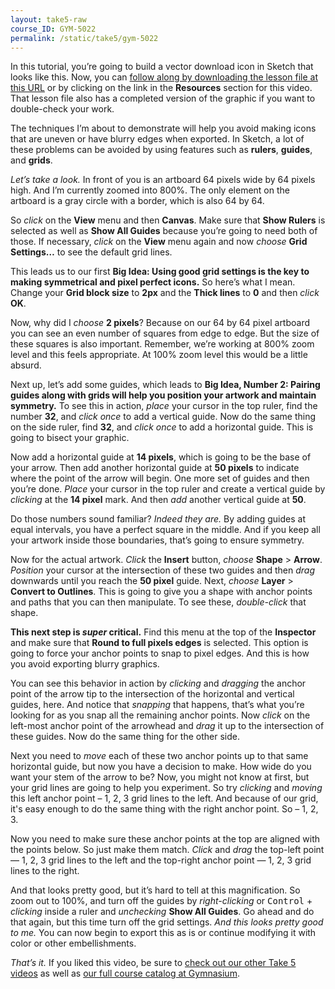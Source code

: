 ```yaml
---
layout: take5-raw
course_ID: GYM-5022
permalink: /static/take5/gym-5022
---
```


In this tutorial, you’re going to build a vector download icon in Sketch that looks like this. Now, you can [follow along by downloading the lesson file at this URL][1] or by clicking on the link in the **Resources** section for this video. That lesson file also has a completed version of the graphic if you want to double-check your work.

The techniques I’m about to demonstrate will help you avoid making icons that are uneven or have blurry edges when exported. In Sketch, a lot of these problems can be avoided by using features such as **rulers**, **guides**, and **grids**.

*Let’s take a look.* In front of you is an artboard 64 pixels wide by 64 pixels high. And I’m currently zoomed into 800%. The only element on the artboard is a gray circle with a border, which is also 64 by 64.

So *click* on the **View** menu and then **Canvas**. Make sure that **Show Rulers** is selected as well as **Show All Guides** because you’re going to need both of those. If necessary, *click* on the **View** menu again and now *choose* **Grid Settings…** to see the default grid lines.

This leads us to our first **Big Idea: Using good grid settings is the key to making symmetrical and pixel perfect icons.** So here’s what I mean. Change your **Grid block size** to **2px** and the **Thick lines** to **0** and then *click* **OK**.

Now, why did I *choose* **2 pixels**? Because on our 64 by 64 pixel artboard you can see an even number of squares from edge to edge. But the size of these squares is also important. Remember, we’re working at 800% zoom level and this feels appropriate. At 100% zoom level this would be a little absurd.

Next up, let’s add some guides, which leads to **Big Idea, Number 2: Pairing guides along with grids will help you position your artwork and maintain symmetry.** To see this in action, *place* your cursor in the top ruler, find the number **32**, and *click once* to add a vertical guide. Now do the same thing on the side ruler, find **32**, and *click once* to add a horizontal guide. This is going to bisect your graphic.

Now add a horizontal guide at **14 pixels**, which is going to be the base of your arrow. Then add another horizontal guide at **50 pixels** to indicate where the point of the arrow will begin. One more set of guides and then you’re done. *Place* your cursor in the top ruler and create a vertical guide by *clicking* at the **14 pixel** mark. And then *add* another vertical guide at **50**.

Do those numbers sound familiar? *Indeed they are.* By adding guides at equal intervals, you have a perfect square in the middle. And if you keep all your artwork inside those boundaries, that’s going to ensure symmetry.

Now for the actual artwork. *Click* the **Insert** button, *choose* **Shape** > **Arrow**. *Position* your cursor at the intersection of these two guides and then *drag* downwards until you reach the **50 pixel** guide. Next, *choose* **Layer** > **Convert to Outlines**. This is going to give you a shape with anchor points and paths that you can then manipulate. To see these, *double-click* that shape.

**This next step is *super* critical.** Find this menu at the top of the **Inspector** and make sure that **Round to full pixels edges** is selected. This option is going to force your anchor points to snap to pixel edges. And this is how you avoid exporting blurry graphics.

You can see this behavior in action by *clicking* and *dragging* the anchor point of the arrow tip to the intersection of the horizontal and vertical guides, here. And notice that *snapping* that happens, that’s what you’re looking for as you snap all the remaining anchor points. Now *click* on the left-most anchor point of the arrowhead and *drag* it up to the intersection of these guides. Now do the same thing for the other side.

Next you need to *move* each of these two anchor points up to that same horizontal guide, but now you have a decision to make. How wide do you want your stem of the arrow to be? Now, you might not know at first, but your grid lines are going to help you experiment. So try *clicking* and *moving* this left anchor point – 1, 2, 3 grid lines to the left. And because of our grid, it's easy enough to do the same thing with the right anchor point. So – 1, 2, 3.

Now you need to make sure these anchor points at the top are aligned with the points below. So just make them match. *Click* and *drag* the top-left point — 1, 2, 3 grid lines to the left and the top-right anchor point — 1, 2, 3 grid lines to the right.

And that looks pretty good, but it’s hard to tell at this magnification. So zoom out to 100%, and turn off the guides by *right-clicking* or <kbd>Control</kbd> + *clicking* inside a ruler and *unchecking* **Show All Guides**. Go ahead and do that again, but this time turn off the grid settings. *And this looks pretty good to me.* You can now begin to export this as is or continue modifying it with color or other embellishments.

*That’s it.* If you liked this video, be sure to [check out our other Take 5 videos][2] as well as [our full course catalog at Gymnasium][3].

[1]: https://gymnasium.github.io/take5/gym-5022.zip
[2]: https://thegymnasium.com/take5
[3]: https://thegymnasium.com/courses
